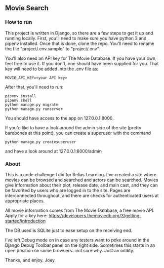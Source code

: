 ## Movie Search 

### How to run

This project is written in Django, so there are a few steps to get it up and running locally.  First, you'll need to make sure you have python 3 and pipenv installed.  Once that is done, clone the repo.  You'll need to rename the file "project/.env.sample" to "project/.env".

You'll also need an API key for The Movie Database.  If you have your own, feel free to use it.  If you don't, one should have been supplied for you.  That key will need to be added into the .env file as:

    MOVIE_API_KEY=<your API key>

After that, you'll need to run:

    pipenv install
    pipenv shell
    python manage.py migrate
    python manage.py runserver

You should have access to the app on 127.0.0.1:8000.

If you'd like to have a look around the admin side of the site (pretty barebones at this point), you can create a superuser with the command

    python manage.py createsuperuser

and have a look around at 127.0.0.1:8000/admin


### About

This is a code challenge I did for Relias Learning.  I've created a site where movies can be browsed and searched and actors can be searched.  Movies give information about their plot, release date, and main cast, and they can be favorited by users who are logged in to the site.  Pages are interconnected throughout, and there are checks for authenticated users at appropriate places.  

All movie information comes from The Movie Database, a free movie API.  Apply for a key here:  https://developers.themoviedb.org/3/getting-started/introduction

The DB used is SQLite just to ease setup on the receiving end.  

I've left Debug mode on in case any testers want to poke around in the Django Debug Toolbar panel on the right side.  Sometimes this starts in an open position on some browsers...not sure why.  Just an oddity.

Thanks, and enjoy.
Joey.
